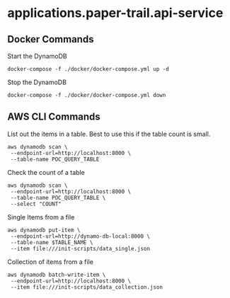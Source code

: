 # applications.paper-trail.api-service

## Docker Commands

Start the DynamoDB

```
docker-compose -f ./docker/docker-compose.yml up -d
```

Stop the DynamoDB

```
docker-compose -f ./docker/docker-compose.yml down
```

## AWS CLI Commands

List out the items in a table. Best to use this if the table count is small.

```
aws dynamodb scan \
 --endpoint-url=http://localhost:8000 \
 --table-name POC_QUERY_TABLE

```

Check the count of a table

```
aws dynamodb scan \
 --endpoint-url=http://localhost:8000 \
 --table-name POC_QUERY_TABLE \
 --select "COUNT"
```

Single Items from a file

```
aws dynamodb put-item \
 --endpoint-url=http://dynamo-db-local:8000 \
 --table-name $TABLE_NAME \
 --item file:///init-scripts/data_single.json
```

Collection of items from a file

```
aws dynamodb batch-write-item \
 --endpoint-url=http://localhost:8000 \
 --item file:///init-scripts/data_collection.json
```
